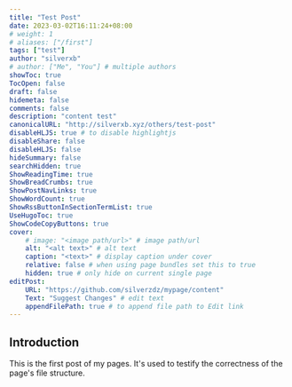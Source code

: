```yaml
---
title: "Test Post"
date: 2023-03-02T16:11:24+08:00
# weight: 1
# aliases: ["/first"]
tags: ["test"]
author: "silverxb"
# author: ["Me", "You"] # multiple authors
showToc: true
TocOpen: false
draft: false
hidemeta: false
comments: false
description: "content test"
canonicalURL: "http://silverxb.xyz/others/test-post"
disableHLJS: true # to disable highlightjs
disableShare: false
disableHLJS: false
hideSummary: false
searchHidden: true
ShowReadingTime: true
ShowBreadCrumbs: true
ShowPostNavLinks: true
ShowWordCount: true
ShowRssButtonInSectionTermList: true
UseHugoToc: true
ShowCodeCopyButtons: true
cover:
    # image: "<image path/url>" # image path/url
    alt: "<alt text>" # alt text
    caption: "<text>" # display caption under cover
    relative: false # when using page bundles set this to true
    hidden: true # only hide on current single page
editPost:
    URL: "https://github.com/silverzdz/mypage/content"
    Text: "Suggest Changes" # edit text
    appendFilePath: true # to append file path to Edit link
---
```


## Introduction

This is the first post of my pages. It's used to testify the correctness of the page's file structure.